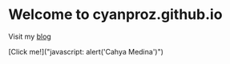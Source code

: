 # Welcome to cyanproz.github.io
Visit my [blog](https://cyanproz.blogspot.com)

[Click me!]("javascript: alert('Cahya Medina')")